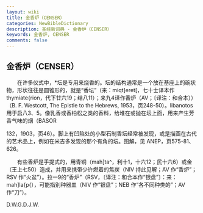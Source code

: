 ```yaml
---
layout: wiki
title: 金香炉（CENSER）
categories: NewBibleDictionary
description: 圣经新词典 - 金香炉（CENSER）
keywords: 金香炉, CENSER
comments: false
---
```


## 金香炉（CENSER）

　　在许多仪式中，*坛是专用来烧香的。坛的结构通常是一个放在基座上的碗状物，形状往往是圆锥形的，就是“香坛”（来：miqt]eret[，七十士译本作 thymiate{rion，代下廿六19；结八11）；来九4译作香炉（AV；〔译注：和合本〕）（B. F. Westcott, The Epistle to the Hebrews, 1953，页248-50）。libanotos 用于启八3、5。像乳香或香柏松之类的香料，给堆在或抛在坛上面，用来产生芳香气味的烟（BASOR

132，1903，页46）。脚上有凹陷处的小型石制香坛经常被发现，或是描画在古代的艺术品上，例如在米吉多发现的那个有角的坛。图解，见 ANEP，页575-81、626。

　　有些香炉是手提式的，用青铜（mah]ta^，利十1，十六12；民十六6）或金（王上七50）造成，并用来携带少许燃着的焦炭（NIV 持此见解；AV 作“香炉”；RSV 作“火盆”）。拉一9的“香炉”（RSV，〔译注：和合本作“银盘”〕：来：mah]la{p{），可能指别种器皿（NIV 作“银盘”；NEB 作“各不同种类的”；AV作“刀”）。

D.W.G.D.J.W.






